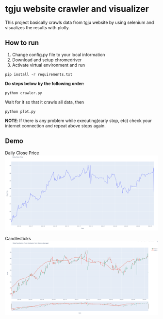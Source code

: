# tgju website crawler and visualizer
This project basically crawls data from tgju website by using selenium and visualizes the results with plotly.

## How to run
1. Change config.py file to your local information
2. Download and setup chromedriver
3. Activate virtual environment and run
```
pip install -r requirements.txt
```
<b> Do steps below by the following order: </b>
```
python crawler.py
```
Wait for it so that it crawls all data, then
```
python plot.py
```

<b>NOTE</b>: If there is any problem while executing(early stop, etc) check your internet connection and repeat above steps again.

## Demo
Daily Close Price
![](https://github.com/gha7all/Images/blob/master/Screenshot%20from%202022-06-16%2001-59-55.png)

Candlesticks
![](https://github.com/gha7all/Images/blob/master/Screenshot%20from%202022-06-16%2002-00-18.png)
